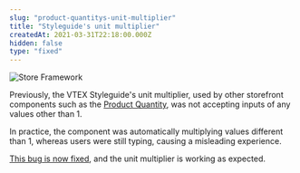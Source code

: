 ```yaml
---
slug: "product-quantitys-unit-multiplier"
title: "Styleguide's unit multiplier"
createdAt: 2021-03-31T22:18:00.000Z
hidden: false
type: "fixed"
---
```


![Store Framework](https://img.shields.io/badge/-Store%20Framework-red)

Previously, the VTEX Styleguide's unit multiplier, used by other storefront components such as the [Product Quantity](https://developers.vtex.com/vtex-developer-docs/docs/vtex-product-quantity), was not accepting inputs of any values other than 1.

In practice, the component was automatically multiplying values different than 1, whereas users were still typing, causing a misleading experience.

[This bug is now fixed](https://github.com/vtex/styleguide/pull/1366/files), and the unit multiplier is working as expected.

